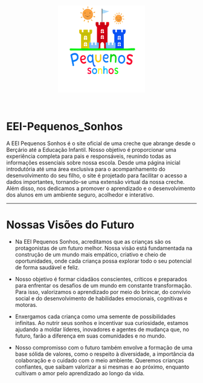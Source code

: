 

<p align="center">
<img src="/Public/logov3_sem_fundo.png" alt="Logotipo" width="230vh" height="230vh">
</p>
</br>


# EEI-Pequenos_Sonhos
<p>A EEI Pequenos Sonhos é o site oficial de uma creche que abrange desde o Berçário até a Educação Infantil. Nosso objetivo é proporcionar uma experiência completa para pais e responsáveis, reunindo todas as informações essenciais sobre nossa escola. Desde uma página inicial introdutória até uma área exclusiva para o acompanhamento do desenvolvimento do seu filho, o site é projetado para facilitar o acesso a dados importantes, tornando-se uma extensão virtual da nossa creche. Além disso, nos dedicamos a promover o aprendizado e o desenvolvimento dos alunos em um ambiente seguro, acolhedor e interativo.</p>
<hr>

# Nossas Visões do Futuro

<p> 
  
* Na EEI Pequenos Sonhos, acreditamos que as crianças são os protagonistas de um futuro melhor. Nossa visão está fundamentada na construção de um mundo mais empático, criativo e cheio de oportunidades, onde cada criança possa explorar todo o seu potencial de forma saudável e feliz.

* Nosso objetivo é formar cidadãos conscientes, críticos e preparados para enfrentar os desafios de um mundo em constante transformação. Para isso, valorizamos o aprendizado por meio do brincar, do convívio social e do desenvolvimento de habilidades emocionais, cognitivas e motoras.

* Enxergamos cada criança como uma semente de possibilidades infinitas. Ao nutrir seus sonhos e incentivar sua curiosidade, estamos ajudando a moldar líderes, inovadores e agentes de mudança que, no futuro, farão a diferença em suas comunidades e no mundo.

* Nosso compromisso com o futuro também envolve a formação de uma base sólida de valores, como o respeito à diversidade, a importância da colaboração e o cuidado com o meio ambiente. Queremos crianças confiantes, que saibam valorizar a si mesmas e ao próximo, enquanto cultivam o amor pelo aprendizado ao longo da vida.</p>
